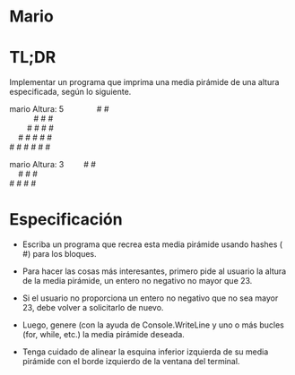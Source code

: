  # Mario

 # TL;DR
Implementar un programa que imprima una media pirámide de una altura especificada, según lo siguiente.

mario
Altura: 5
&nbsp;&nbsp;&nbsp;&nbsp;&nbsp;&nbsp;&nbsp;&nbsp;&nbsp;&nbsp;&nbsp;&nbsp;&nbsp;&nbsp;&#35; &#35;<br />
&nbsp;&nbsp;&nbsp;&nbsp;&nbsp;&nbsp;&nbsp;&nbsp;&nbsp;&nbsp;&nbsp;&#35; &#35; &#35;<br />
&nbsp;&nbsp;&nbsp;&nbsp;&nbsp;&nbsp;&nbsp;&nbsp;&#35; &#35; &#35; &#35;<br />
&nbsp;&nbsp;&nbsp;&nbsp;&#35; &#35; &#35; &#35; &#35;<br />
 &#35; &#35; &#35; &#35; &#35; &#35;<br />

mario
Altura: 3
&nbsp;&nbsp;&nbsp;&nbsp;&nbsp;&nbsp;&nbsp;&nbsp;&#35; &#35;<br />
&nbsp;&nbsp;&nbsp;&nbsp;&#35; &#35; &#35;<br />
 &#35; &#35; &#35; &#35;<br />

 # Especificación
* Escriba un programa que recrea esta media pirámide usando hashes ( &#35;) para los bloques.

* Para hacer las cosas más interesantes, primero pide al usuario la altura de la media pirámide, un entero no negativo no mayor que 23.

* Si el usuario no proporciona un entero no negativo que no sea mayor 23, debe volver a solicitarlo de nuevo.

* Luego, genere (con la ayuda de Console.WriteLine y uno o más bucles (for, while, etc.) la media pirámide deseada.

* Tenga cuidado de alinear la esquina inferior izquierda de su media pirámide con el borde izquierdo de la ventana del terminal.
